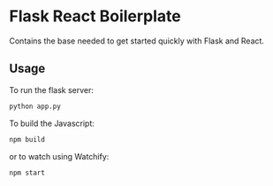 # Flask React Boilerplate
Contains the base needed to get started quickly with Flask and React.

## Usage
To run the flask server:
```bash
python app.py
```

To build the Javascript:
```bash
npm build
```

or to watch using Watchify:
```bash
npm start
```
